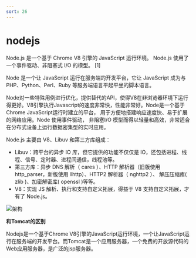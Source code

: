 ```yaml
---
sort: 26
---
```


# nodejs

Node.js 是一个基于 Chrome V8 引擎的 JavaScript 运行环境。 Node.js 使用了一个事件驱动、非阻塞式 I/O 的模型。 [1]

Node 是一个让 JavaScript 运行在服务端的开发平台，它让 JavaScript 成为与PHP、Python、Perl、Ruby 等服务端语言平起平坐的脚本语言。

Node对一些特殊用例进行优化，提供替代的API，使得V8在非浏览器环境下运行得更好。V8引擎执行Javascript的速度非常快，性能非常好。Node是一个基于Chrome JavaScript运行时建立的平台， 用于方便地搭建响应速度快、易于扩展的网络应用。Node 使用事件驱动， 非阻塞I/O 模型而得以轻量和高效，非常适合在分布式设备上运行数据密集型的实时应用。

Node.js 主要由 V8、Libuv 和第三方库组成：

- Libuv：跨平台的异步 IO 库，但它提供的功能不仅仅是 IO，还包括进程、线程、信号、定时器、进程间通信，线程池等。
- 第三方库：异步 DNS 解析（ cares ）、HTTP 解析器（旧版使用 http_parser，新版使用 llhttp）、HTTP2 解析器（ nghttp2 ）、 解压压缩库( zlib )、加密解密库( openssl )等等。
- V8：实现 JS 解析、执行和支持自定义拓展，得益于 V8 支持自定义拓展，才有了 Node.js。

![架构](https://p3-juejin.byteimg.com/tos-cn-i-k3u1fbpfcp/bf4dd465fc8c4ebf84265af17072ec65~tplv-k3u1fbpfcp-zoom-in-crop-mark:4536:0:0:0.awebp)


**和Tomcat的区别**

Nodejs是一个基于Chrome V8引擎的JavaScript运行环境，一个让JavaScript运行在服务端的开发平台。而Tomcat是一个应用服务器，一个免费的开放源代码的Web应用服务器，是广泛的jsp服务器。